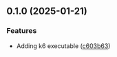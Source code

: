 ## 0.1.0 (2025-01-21)


### Features

* Adding k6 executable ([c603b63](https://github.com/CloudTooling/k6s/commit/c603b63bb8a1dcd123549812183d141ddeeef917))
